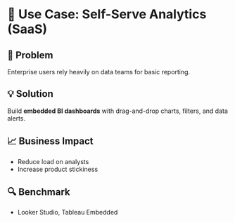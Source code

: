 # 🧰 Use Case: Self-Serve Analytics (SaaS)

## 📌 Problem
Enterprise users rely heavily on data teams for basic reporting.

## 💡 Solution
Build **embedded BI dashboards** with drag-and-drop charts, filters, and data alerts.

## 📈 Business Impact
- Reduce load on analysts
- Increase product stickiness

## 🔍 Benchmark
- Looker Studio, Tableau Embedded
